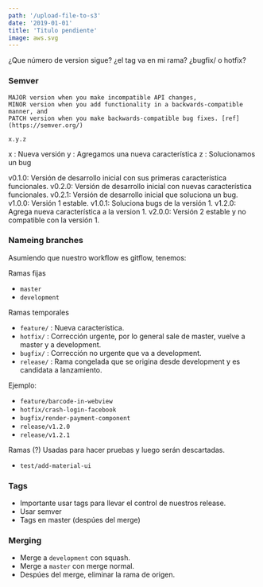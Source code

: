 ```yaml
---
path: '/upload-file-to-s3'
date: '2019-01-01'
title: 'Titulo pendiente'
image: aws.svg
---
```


¿Que número de version sigue? ¿el tag va en mi rama? ¿bugfix/ o hotfix?

### Semver

>

    MAJOR version when you make incompatible API changes,
    MINOR version when you add functionality in a backwards-compatible manner, and
    PATCH version when you make backwards-compatible bug fixes. [ref](https://semver.org/)

`x.y.z`

x : Nueva versión
y : Agregamos una nueva característica
z : Solucionamos un bug

v0.1.0: Versión de desarrollo inicial con sus primeras característica funcionales.
v0.2.0: Versión de desarrollo inicial con nuevas característica funcionales.
v0.2.1: Versión de desarrollo inicial que soluciona un bug.
v1.0.0: Versión 1 estable.
v1.0.1: Soluciona bugs de la versión 1.
v1.2.0: Agrega nueva característica a la version 1.
v2.0.0: Versión 2 estable y no compatible con la versión 1.

### Nameing branches

Asumiendo que nuestro workflow es gitflow, tenemos:

Ramas fijas

- `master`
- `development`

Ramas temporales

- `feature/` : Nueva característica.
- `hotfix/` : Corrección urgente, por lo general sale de master, vuelve a master y a development.
- `bugfix/` : Corrección no urgente que va a development.
- `release/` : Rama congelada que se origina desde development y es candidata a lanzamiento.

Ejemplo:

- `feature/barcode-in-webview`
- `hotfix/crash-login-facebook`
- `bugfix/render-payment-component`
- `release/v1.2.0`
- `release/v1.2.1`

Ramas (?)
Usadas para hacer pruebas y luego serán descartadas.

- `test/add-material-ui`

### Tags

- Importante usar tags para llevar el control de nuestros release.
- Usar semver
- Tags en master (despúes del merge)

### Merging

- Merge a `development` con squash.
- Merge a `master` con merge normal.
- Despúes del merge, eliminar la rama de origen.
